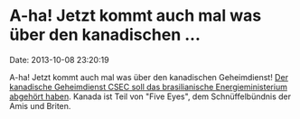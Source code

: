 A-ha! Jetzt kommt auch mal was über den kanadischen \...
========================================================

Date: 2013-10-08 23:20:19

A-ha! Jetzt kommt auch mal was über den kanadischen Geheimdienst! [Der
kanadische Geheimdienst CSEC soll das brasilianische Energieministerium
abgehört haben](http://www.heise.de/-1974100). Kanada ist Teil von
\"Five Eyes\", dem Schnüffelbündnis der Amis und Briten.
